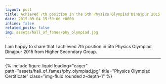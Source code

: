 ```yaml
---
layout: post
title: Achieved 7th position in the 5th Physics Olympiad Dinajpur 2015.
date: 2015-09-04 15:59:00 +0600
inline: false
related_posts: false
img: assets/hall_of_fames/phy_olympiad.jpg
---
```


I am happy to share that I achieved 7th position in 5th Physics Olympiad Dinajpur 2015 from Higher Secondary Group.

---

{% include figure.liquid loading="eager" path="assets/hall_of_fames/phy_olympiad.jpg" title="Physics Olympiad Certificate" class="img-fluid rounded z-depth-1" %}